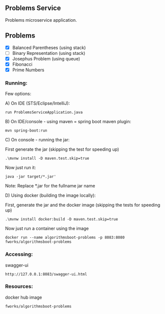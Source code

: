 ## Problems Service

Problems microservice application.

## Problems
- [x] Balanced Parentheses (using stack)
- [ ] Binary Representation (using stack)
- [x] Josephus Problem (using queue)
- [x] Fibonacci
- [x] Prime Numbers

### Running:

Few options:

A) On IDE (STS/Eclipse/IntelliJ):

```
run ProblemsServiceApplication.java
```

B) On IDE/console - using maven = spring boot maven plugin:

``` 
mvn spring-boot:run
```

C) On console - running the jar:

First generate the jar (skipping the test for speeding up)

```
.\mvnw install -D maven.test.skip=true
```

Now just run it:

```
java -jar target/*.jar'
```

Note: Replace *.jar for the fullname jar name


D) Using docker (building the image locally): 

First, generate the jar and the docker image (skipping the tests for speeding up)

```
.\mvnw install docker:build -D maven.test.skip=true
```

Now just run a container using the image

```
docker run --name algorithmsboot-problems -p 8083:8080 fworks/algorithmsboot-problems
```

### Accessing:


swagger-ui

```
http://127.0.0.1:8083/swagger-ui.html
```

### Resources:

docker hub image

```
fworks/algorithmsboot-problems
```
